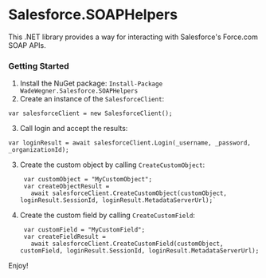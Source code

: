 # Salesforce.SOAPHelpers

This .NET library provides a way for interacting with Salesforce's Force.com SOAP APIs.

### Getting Started

1. Install the NuGet package: `Install-Package WadeWegner.Salesforce.SOAPHelpers`
2. Create an instance of the `SalesforceClient`:

  `var salesforceClient = new SalesforceClient();`

3. Call login and accept the results:

  `var loginResult = await salesforceClient.Login(_username, _password, _organizationId);`

3. Create the custom object by calling `CreateCustomObject`:

        var customObject = "MyCustomObject";
        var createObjectResult =
          await salesforceClient.CreateCustomObject(customObject, loginResult.SessionId, loginResult.MetadataServerUrl);`

4. Create the custom field by calling `CreateCustomField`:

        var customField = "MyCustomField";
        var createFieldResult =
          await salesforceClient.CreateCustomField(customObject, customField, loginResult.SessionId, loginResult.MetadataServerUrl);

Enjoy!
